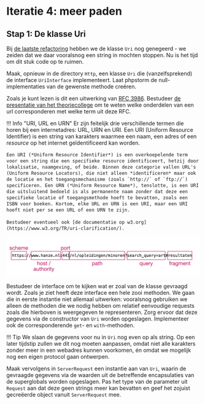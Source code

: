 # Iteratie 4: meer paden

## Stap 1: De klasse Uri 

Bij [de laatste refactoring](../week3%20-%20http/refactor.md) hebben we de klasse `Uri` nog genegeerd - we zeiden dat we daar vooralsnog een string in mochten stoppen. Nu is het tijd om dit stuk code op te ruimen.

Maak, opnieuw in de directory `Http`, een klasse `Uri` die (vanzelfsprekend) de interface `UriInterface` implementeert. Laat phpstorm de null-implementaties van de gewenste methode creëren.

Zoals je kunt lezen is dit een uitwerking van [RFC 3986](https://www.rfc-editor.org/rfc/rfc3986). Bestudeer [de presentatie van het theoriecollege](../files/presentatie-http.pdf) om te weten welke onderdelen van een url corresponderen met welke term uit deze RFC.


!!! Info "URI, URL en URN"
    Er zijn feitelijk drie verschillende termen die horen bij een internetadres: URL, URN en URI. Een URI (Uniform Resource Identifier) is een string van karakters waarmee een naam, een adres of een *resource* op het internet geïdentificeerd kan worden. 

    Een URI (*Uniform Resource Identifier*) is een overkoepelende term voor een string die een specifieke resource identificeert, hetzij door lokalisatie, naamgeving, of beide. Binnen deze categorie vallen URL's (Uniform Resource Locators), die niet alleen *identificeren* maar ook de locatie en het toegangsmechanisme (zoals `http://` of `ftp://`) specificeren. Een URN (*Uniform Resource Name*), tenslotte, is een URI die uitsluitend bedoeld is als permanente naam zonder dat deze een specifieke locatie of toegangsmethode hoeft te bevatten, zoals een ISBN voor boeken. Kortom, elke URL en URN is een URI, maar een URI hoeft niet per se een URL of een URN te zijn.

    Bestudeer eventueel ook [de documentatie op w3.org](https://www.w3.org/TR/uri-clarification/).

![De algemene vorm van een URL](../imgs/uri.png)

Bestudeer de interface om te kijken wat er zoal van de klasse gevraagd wordt. Zoals je ziet heeft deze interface een hele zooi methoden. We gaan die in eerste instantie niet allemaal uitwerken: vooralsnog gebruiken we alleen de methoden die we nodig hebben om relatief eenvoudige requests zoals die hierboven is weergegeven te representeren. Zorg ervoor dat deze gegevens via de constructor van `Uri` worden opgeslagen. Implementeer ook de corresponderende `get`- en `with`-methoden.

!!! Tip
    We slaan de gegevens voor nu in `Uri` nog even op als string. Op een later tijdstip zullen we dit nog moeten aanpassen, omdat niet alle karakters zonder meer in een webadres kunnen voorkomen, én omdat we mogelijk nog een eigen protocol gaan ontwerpen.

Maak vervolgens in `ServerRequest` een instantie aan van `Uri`, waarin de gevraagde gegevens via de waarden uit de betreffende encapsulaties van de superglobals worden opgeslagen. Pas het type van de parameter uit `Request` aan dat deze geen strings meer kan bevatten en geef het zojuist gecreëerde object vanuit `ServerRequest` mee.

